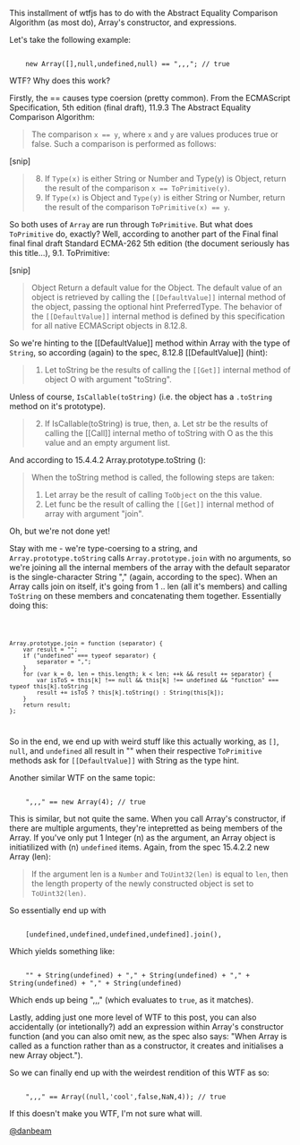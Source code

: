 This installment of wtfjs has to do with the Abstract Equality Comparison Algorithm (as most do), Array's constructor, and expressions.

Let's take the following example:

<code>
    new Array([],null,undefined,null) == ",,,"; // true
</code>

WTF? Why does this work?

Firstly, the == causes type coersion (pretty common).  From the ECMAScript Specification, 5th edition (final draft),
11.9.3 The Abstract Equality Comparison Algorithm:

> The comparison `x == y`, where `x` and `y` are values produces true or false. Such a comparison is performed as follows:

[snip]

> 8. If `Type(x)` is either String or Number and Type(y) is Object, return the result of the comparison `x == ToPrimitive(y)`.
> 9. If `Type(x)` is Object and `Type(y)` is either String or Number, return the result of the comparison `ToPrimitive(x) == y`.

So both uses of `Array` are run through `ToPrimitive`.  But what does `ToPrimitive` do, exactly?  Well, according to another
part of the Final final final final draft Standard ECMA-262 5th edition (the document seriously has this title...), 9.1. ToPrimitive:

[snip]

> Object         Return a default value for the Object.  The default value of an object is retrieved by calling the `[[DefaultValue]]`
>                internal method of the object, passing the optional hint PreferredType.  The behavior of the `[[DefaultValue]]` internal
>                method is defined by this specification for all native ECMAScript objects in 8.12.8.

So we're hinting to the [[DefaultValue]] method within Array with the type of `String`, so according (again) to the spec,
8.12.8 [[DefaultValue]] (hint):

> 1. Let toString be the results of calling the `[[Get]]` internal method of object O with argument "toString".

Unless of course, `IsCallable(toString)` (i.e. the object has a `.toString` method on it's prototype).

> 2. If IsCallable(toString) is true, then,
>        a. Let str be the results of calling the [[Call]] internal metho of toString with O as the this value and an empty argument list.

And according to 15.4.4.2 Array.prototype.toString ():

> When the toString method is called, the following steps are taken:
>
> 1. Let array be the result of calling `ToObject` on the this value.
> 2. Let func be the result of calling the `[[Get]]` internal method of array with argument "join".

Oh, but we're not done yet!

Stay with me - we're type-coersing to a string, and `Array.prototype.toString` calls `Array.prototype.join` with no arguments, so we're
joining all the internal members of the array with the default separator is the single-character String "," (again, according to the spec).
When an Array calls join on itself, it's going from 1 .. len (all it's members) and calling `ToString` on these members and concatenating
them together.  Essentially doing this:

<code>
    
    Array.prototype.join = function (separator) {
        var result = "";
        if ("undefined" === typeof separator) {
            separator = ",";
        }
        for (var k = 0, len = this.length; k < len; ++k && result += separator) {
            var isToS = this[k] !== null && this[k] !== undefined && "function" === typeof this[k].toString
            result += isToS ? this[k].toString() : String(this[k]);
        }
        return result;
    };

</code>

So in the end, we end up with weird stuff like this actually working, as `[]`, `null`, and `undefined` all result in "" when their
respective `ToPrimitive` methods ask for `[[DefaultValue]]` with String as the type hint.

Another similar WTF on the same topic:

<code>
    ",,," == new Array(4); // true
</code>

This is similar, but not quite the same.  When you call Array's constructor, if there are multiple arguments, they're intepretted as being
members of the Array.  If you've only put 1 Integer (n) as the argument, an Array object is initiatilized with (n) `undefined` items.
Again, from the spec 15.4.2.2 new Array (len):

>If the argument len is a `Number` and `ToUint32(len)` is equal to `len`, then the length property of the newly constructed object
>is set to `ToUint32(len)`.

So essentially end up with

<code>
    [undefined,undefined,undefined,undefined].join(),
</code>

Which yields something like:

<code>
    "" + String(undefined) + "," + String(undefined) + "," + String(undefined) + "," + String(undefined)
</code>

Which ends up being ",,," (which evaluates to `true`, as it matches).

Lastly, adding just one more level of WTF to this post, you can also accidentally (or intetionally?) add an expression within
Array's constructor function (and you can also omit new, as the spec also says: "When Array is called as a function rather than as a
constructor, it creates and initialises a new Array object.").

So we can finally end up with the weirdest rendition of this WTF as so:

<code>
    ",,," == Array((null,'cool',false,NaN,4)); // true
</code>

If this doesn't make you WTF, I'm not sure what will.

[@danbeam](http://twitter.com/danbeam)
